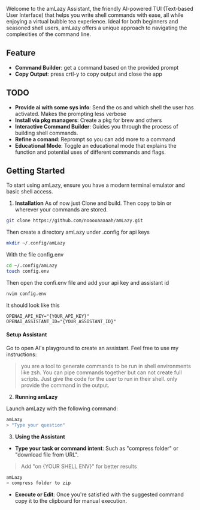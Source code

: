 Welcome to the amLazy Assistant, the friendly AI-powered TUI (Text-based User Interface) that helps you write shell commands with ease, all while enjoying a virtual bubble tea experience. Ideal for both beginners and seasoned shell users, amLazy offers a unique approach to navigating the complexities of the command line.

## Feature

- **Command Builder**: get a command based on the provided prompt
- **Copy Output**: press crtl-y to copy output and close the app

## TODO

- **Provide ai with some sys info**: Send the os and which shell the user has activated. Makes the prompting less verbose
- **Install via pkg managers**: Create a pkg for brew and others
- **Interactive Command Builder**: Guides you through the process of building shell commands.
- **Refine a comand**: Reprompt so you can add more to a command
- **Educational Mode**: Toggle an educational mode that explains the function and potential uses of different commands and flags.

## Getting Started

To start using amLazy, ensure you have a modern terminal emulator and basic shell access.

1. **Installation**
   As of now just Clone and build. Then copy to bin or wherever your commands are stored.

```sh
git clone https://github.com/nooooaaaaah/amLazy.git
```

Then create a directory amLazy under .config for api keys

```sh
mkdir ~/.config/amLazy
```

With the file config.env

```sh
cd ~/.config/amLazy
touch config.env
```

Then open the confi.env file and add your api key and assistant id

```sh
nvim config.env
```

It should look like this

```.env
OPENAI_API_KEY="{YOUR_API_KEY}"
OPENAI_ASSISTANT_ID="{YOUR_ASSISTANT_ID}"
```

#### Setup Assistant

Go to open AI's playground to create an assistant.
Feel free to use my instructions:

> you are a tool to generate commands to be run in shell environments like zsh. You can pipe commands together but can not create full scripts. Just give the code for the user to run in their shell. only provide the command in the output.

2. **Running amLazy**

Launch amLazy with the following command:

```sh
amLazy
> "Type your question"
```

3. **Using the Assistant**

- **Type your task or command intent**: Such as "compress folder" or "download file from URL".

> Add "on {YOUR SHELL ENV}" for better results

```bash
amLazy
> compress folder to zip
```

- **Execute or Edit**: Once you're satisfied with the suggested command copy it to the clipboard for manual execution.
